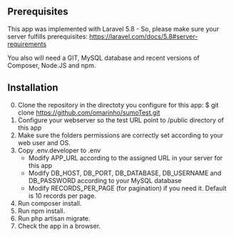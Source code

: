## Prerequisites

This app was implemented with Laravel 5.8 - So, please make sure your server fulfills prerequisites: https://laravel.com/docs/5.8#server-requirements

You also will need a GIT, MySQL database and recent versions of Composer, Node.JS and npm.

## Installation

0. Clone the repository in the directoty you configure for this app: $ git clone https://github.com/omarinho/sumoTest.git
1. Configure your webserver so the test URL point to /public directory of this app
2. Make sure the folders permissions are correctly set according to your web user and OS.
2. Copy .env.developer to .env
	- Modify APP_URL according to the assigned URL in your server for this app
	- Modify DB_HOST, DB_PORT, DB_DATABASE, DB_USERNAME and DB_PASSWORD according to your MySQL database
	- Modify RECORDS_PER_PAGE (for pagination) if you need it. Default is 10 records per page.
3. Run composer install.
4. Run npm install.
5. Run php artisan migrate.
6. Check the app in a browser.